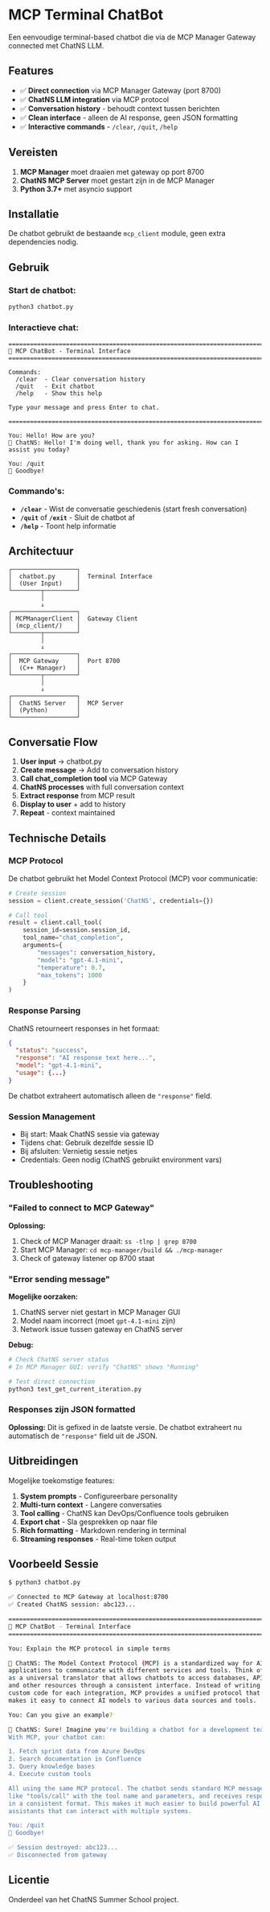 # MCP Terminal ChatBot

Een eenvoudige terminal-based chatbot die via de MCP Manager Gateway connected met ChatNS LLM.

## Features

- ✅ **Direct connection** via MCP Manager Gateway (port 8700)
- ✅ **ChatNS LLM integration** via MCP protocol
- ✅ **Conversation history** - behoudt context tussen berichten
- ✅ **Clean interface** - alleen de AI response, geen JSON formatting
- ✅ **Interactive commands** - `/clear`, `/quit`, `/help`

## Vereisten

1. **MCP Manager** moet draaien met gateway op port 8700
2. **ChatNS MCP Server** moet gestart zijn in de MCP Manager
3. **Python 3.7+** met asyncio support

## Installatie

De chatbot gebruikt de bestaande `mcp_client` module, geen extra dependencies nodig.

## Gebruik

### Start de chatbot:

```bash
python3 chatbot.py
```

### Interactieve chat:

```
================================================================================
🤖 MCP ChatBot - Terminal Interface
================================================================================

Commands:
  /clear  - Clear conversation history
  /quit   - Exit chatbot
  /help   - Show this help

Type your message and press Enter to chat.

================================================================================

You: Hello! How are you?
🤖 ChatNS: Hello! I'm doing well, thank you for asking. How can I assist you today?

You: /quit
👋 Goodbye!
```

### Commando's:

- **`/clear`** - Wist de conversatie geschiedenis (start fresh conversation)
- **`/quit`** of **`/exit`** - Sluit de chatbot af
- **`/help`** - Toont help informatie

## Architectuur

```
┌──────────────────┐
│  chatbot.py      │  Terminal Interface
│  (User Input)    │
└────────┬─────────┘
         │
         ↓
┌──────────────────┐
│ MCPManagerClient │  Gateway Client
│ (mcp_client/)    │
└────────┬─────────┘
         │
         ↓
┌──────────────────┐
│  MCP Gateway     │  Port 8700
│  (C++ Manager)   │
└────────┬─────────┘
         │
         ↓
┌──────────────────┐
│  ChatNS Server   │  MCP Server
│  (Python)        │
└──────────────────┘
```

## Conversatie Flow

1. **User input** → chatbot.py
2. **Create message** → Add to conversation history
3. **Call chat_completion tool** via MCP Gateway
4. **ChatNS processes** with full conversation context
5. **Extract response** from MCP result
6. **Display to user** + add to history
7. **Repeat** - context maintained

## Technische Details

### MCP Protocol

De chatbot gebruikt het Model Context Protocol (MCP) voor communicatie:

```python
# Create session
session = client.create_session('ChatNS', credentials={})

# Call tool
result = client.call_tool(
    session_id=session.session_id,
    tool_name="chat_completion",
    arguments={
        "messages": conversation_history,
        "model": "gpt-4.1-mini",
        "temperature": 0.7,
        "max_tokens": 1000
    }
)
```

### Response Parsing

ChatNS retourneert responses in het formaat:

```json
{
  "status": "success",
  "response": "AI response text here...",
  "model": "gpt-4.1-mini",
  "usage": {...}
}
```

De chatbot extraheert automatisch alleen de `"response"` field.

### Session Management

- Bij start: Maak ChatNS sessie via gateway
- Tijdens chat: Gebruik dezelfde sessie ID
- Bij afsluiten: Vernietig sessie netjes
- Credentials: Geen nodig (ChatNS gebruikt environment vars)

## Troubleshooting

### "Failed to connect to MCP Gateway"

**Oplossing:**
1. Check of MCP Manager draait: `ss -tlnp | grep 8700`
2. Start MCP Manager: `cd mcp-manager/build && ./mcp-manager`
3. Check of gateway listener op 8700 staat

### "Error sending message"

**Mogelijke oorzaken:**
1. ChatNS server niet gestart in MCP Manager GUI
2. Model naam incorrect (moet `gpt-4.1-mini` zijn)
3. Network issue tussen gateway en ChatNS server

**Debug:**
```bash
# Check ChatNS server status
# In MCP Manager GUI: verify "ChatNS" shows "Running"

# Test direct connection
python3 test_get_current_iteration.py
```

### Responses zijn JSON formatted

**Oplossing:**
Dit is gefixed in de laatste versie. De chatbot extraheert nu automatisch
de `"response"` field uit de JSON.

## Uitbreidingen

Mogelijke toekomstige features:

1. **System prompts** - Configureerbare personality
2. **Multi-turn context** - Langere conversaties
3. **Tool calling** - ChatNS kan DevOps/Confluence tools gebruiken
4. **Export chat** - Sla gesprekken op naar file
5. **Rich formatting** - Markdown rendering in terminal
6. **Streaming responses** - Real-time token output

## Voorbeeld Sessie

```bash
$ python3 chatbot.py

✅ Connected to MCP Gateway at localhost:8700
✅ Created ChatNS session: abc123...

================================================================================
🤖 MCP ChatBot - Terminal Interface
================================================================================

You: Explain the MCP protocol in simple terms

🤖 ChatNS: The Model Context Protocol (MCP) is a standardized way for AI
applications to communicate with different services and tools. Think of it
as a universal translator that allows chatbots to access databases, APIs,
and other resources through a consistent interface. Instead of writing
custom code for each integration, MCP provides a unified protocol that
makes it easy to connect AI models to various data sources and tools.

You: Can you give an example?

🤖 ChatNS: Sure! Imagine you're building a chatbot for a development team.
With MCP, your chatbot can:

1. Fetch sprint data from Azure DevOps
2. Search documentation in Confluence
3. Query knowledge bases
4. Execute custom tools

All using the same MCP protocol. The chatbot sends standard MCP messages
like "tools/call" with the tool name and parameters, and receives responses
in a consistent format. This makes it much easier to build powerful AI
assistants that can interact with multiple systems.

You: /quit
👋 Goodbye!

✅ Session destroyed: abc123...
✅ Disconnected from gateway
```

## Licentie

Onderdeel van het ChatNS Summer School project.
